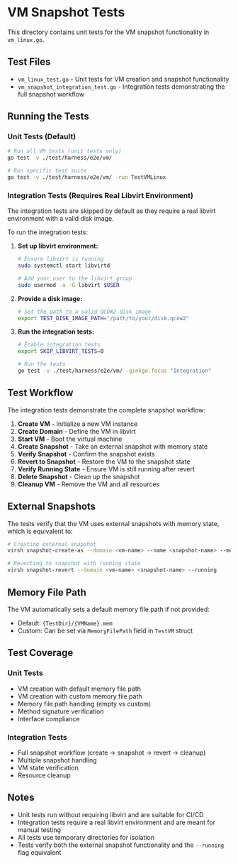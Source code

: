 # VM Snapshot Tests

This directory contains unit tests for the VM snapshot functionality in `vm_linux.go`.

## Test Files

- `vm_linux_test.go` - Unit tests for VM creation and snapshot functionality
- `vm_snapshot_integration_test.go` - Integration tests demonstrating the full snapshot workflow

## Running the Tests

### Unit Tests (Default)
```bash
# Run all VM tests (unit tests only)
go test -v ./test/harness/e2e/vm/

# Run specific test suite
go test -v ./test/harness/e2e/vm/ -run TestVMLinux
```

### Integration Tests (Requires Real Libvirt Environment)

The integration tests are skipped by default as they require a real libvirt environment with a valid disk image.

To run the integration tests:

1. **Set up libvirt environment:**
   ```bash
   # Ensure libvirt is running
   sudo systemctl start libvirtd
   
   # Add your user to the libvirt group
   sudo usermod -a -G libvirt $USER
   ```

2. **Provide a disk image:**
   ```bash
   # Set the path to a valid QCOW2 disk image
   export TEST_DISK_IMAGE_PATH="/path/to/your/disk.qcow2"
   ```

3. **Run the integration tests:**
   ```bash
   # Enable integration tests
   export SKIP_LIBVIRT_TESTS=0
   
   # Run the tests
   go test -v ./test/harness/e2e/vm/ -ginkgo.focus "Integration"
   ```

## Test Workflow

The integration tests demonstrate the complete snapshot workflow:

1. **Create VM** - Initialize a new VM instance
2. **Create Domain** - Define the VM in libvirt
3. **Start VM** - Boot the virtual machine
4. **Create Snapshot** - Take an external snapshot with memory state
5. **Verify Snapshot** - Confirm the snapshot exists
6. **Revert to Snapshot** - Restore the VM to the snapshot state
7. **Verify Running State** - Ensure VM is still running after revert
8. **Delete Snapshot** - Clean up the snapshot
9. **Cleanup VM** - Remove the VM and all resources

## External Snapshots

The tests verify that the VM uses external snapshots with memory state, which is equivalent to:

```bash
# Creating external snapshot
virsh snapshot-create-as --domain <vm-name> --name <snapshot-name> --memspec file=<memory-file>

# Reverting to snapshot with running state
virsh snapshot-revert --domain <vm-name> <snapshot-name> --running
```

## Memory File Path

The VM automatically sets a default memory file path if not provided:
- Default: `{TestDir}/{VMName}.mem`
- Custom: Can be set via `MemoryFilePath` field in `TestVM` struct

## Test Coverage

### Unit Tests
- VM creation with default memory file path
- VM creation with custom memory file path
- Memory file path handling (empty vs custom)
- Method signature verification
- Interface compliance

### Integration Tests
- Full snapshot workflow (create → snapshot → revert → cleanup)
- Multiple snapshot handling
- VM state verification
- Resource cleanup

## Notes

- Unit tests run without requiring libvirt and are suitable for CI/CD
- Integration tests require a real libvirt environment and are meant for manual testing
- All tests use temporary directories for isolation
- Tests verify both the external snapshot functionality and the `--running` flag equivalent
